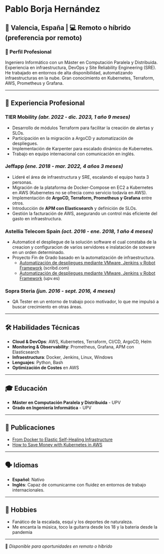# Pablo Borja Hernández

## 📍 Valencia, España | 💻 Remoto o híbrido (preferencia por remoto)

### 🚀 Perfil Profesional
Ingeniero Informático con un Máster en Computación Paralela y Distribuida. Experiencia en infraestructura, DevOps y Site Reliability Engineering (SRE). He trabajado en entornos de alta disponibilidad, automatizando infraestructuras en la nube. Gran conocimiento en Kubernetes, Terraform, AWS, Prometheus y Grafana. 

---

## 💼 Experiencia Profesional

### **TIER Mobility**  *(abr. 2022 - dic. 2023, 1 año 9 meses)*
- Desarrollo de módulos Terraform para facilitar la creación de alertas y SLOs.
- Participación en la migración a ArgoCD y automatización de despliegues.
- Implementación de Karpenter para escalado dinámico de Kubernetes.
- Trabajo en equipo internacional con comunicación en inglés.

### **Jeffapp** *(ene. 2018 - mar. 2022, 4 años 3 meses)*
- Lideré el área de infraestructura y SRE, escalando el equipo hasta 3 personas.
- Migración de la plataforma de Docker-Compose en EC2 a Kubernetes en AWS (Kubernetes no se ofrecia como servicio todavía en AWS).
- Implementación de **ArgoCD, Terraform, Prometheus y Grafana** entre otros.
- Introducción de **APM con Elasticsearch** y definición de SLOs.
- Gestión la facturación de AWS, asegurando un control más eficiente del gasto en infraestructura.

### **Astellia Telecom Spain** *(oct. 2016 - ene. 2018, 1 año 4 meses)*
- Automaticé el despliegue de la solución software el cual constaba de la creacion y configuracion de varios servidores e inslatación de sotware en un orden determinado.
- Proyecto Fin de Grado basado en la automatización de infraestructura.
  - [Automatización de despliegues mediante VMware, Jenkins y Robot Framework](https://www.scribd.com/document/440256105/BORJA-Automatizacion-de-despliegues-mediante-VMware-Jenkins-y-Robot-Framework) (scribd.com)
  - [Automatización de despliegues mediante VMware, Jenkins y Robot Framework](https://riunet.upv.es/entities/publication/26fafe46-dbfc-4799-b356-c6a66e9ebbda) (upv.es)

### **Sopra Steria** *(jun. 2016 - sept. 2016, 4 meses)*
- QA Tester en un entorno de trabajo poco motivador, lo que me impulsó a buscar crecimiento en otras áreas.

---

## 🛠️ Habilidades Técnicas
- **Cloud & DevOps**: AWS, Kubernetes, Terraform, CI/CD, ArgoCD, Helm
- **Monitoring & Observability**: Prometheus, Grafana, APM con Elasticsearch
- **Infraestructura**: Docker, Jenkins, Linux, Windows
- **Lenguajes**: Python, Bash
- **Optimización de Costes** en AWS

---

## 🎓 Educación
- **Máster en Computación Paralela y Distribuida** - UPV
- **Grado en Ingeniería Informática** - UPV

---

## 📜 Publicaciones
- [From Docker to Elastic Self-Healing Infrastructure](https://medium.com/jeff-tech/from-docker-to-elastic-self-healing-infrastructure-67a48830dc02)
- [How to Save Money with Kubernetes in AWS](https://medium.com/jeff-tech/how-to-save-money-with-kubernetes-in-aws-70d34e4c9934)

---

## 🗣️ Idiomas
- **Español**: Nativo
- **Inglés**: Capaz de comunicarme con fluidez en entornos de trabajo internacionales.

---

## 🎸 Hobbies
- Fanático de la escalada, esquí y los deportes de naturaleza.
- Me encanta la música, toco la guitarra desde los 18 y la bateria desde la pandemia

---

📩 *Disponible para oportunidades en remoto o híbrido*
